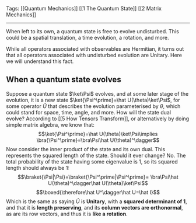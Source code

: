 Tags: [[Quantum Mechanics]] [[1 The Quantum State]] [[2 Matrix Mechanics]] 
___
When left to its own, a quantum state is free to evolve undisturbed. This could be a spatial translation, a time evolution, a rotation, and more. 

While all operators associated with observables are Hermitian, it turns out that all operators associated with undisturbed evolution are Unitary. Here we will understand this fact. 
## When a quantum state evolves
Suppose a quantum state $\ket\Psi$ evolves, and at some later stage of the evolution, it is a new state $\ket{\Psi^\prime}=\hat U(\theta)\ket\Psi$, for some operator $\hat U$ that describes the evolution parameterised by $\theta$, which could stand for space, time, angle, and more. How will the state dual evolve? According to [[5 How Tensors Transform]], or alternatively by doing simple matrix algebra, we know that:
$$\ket{\Psi^\prime}=\hat U(\theta)\ket\Psi\implies
\bra{\Psi^\prime}=\bra\Psi\hat U(\theta)^\dagger$$
Now consider the inner product of the state and its own dual. This represents the squared length of the state. Should it ever change? No. The total probability of the state having some eigenvalue is 1, so its squared length should always be 1:
$$\braket{\Psi|\Psi}=\braket{\Psi^\prime|\Psi^\prime}=
\bra\Psi\hat U(\theta)^\dagger\hat U(\theta)\ket\Psi$$
$$\boxed{\therefore\hat U^\dagger\hat U=\hat I}$$
Which is the same as saying $\hat U$ is **Unitary**, with a **squared determinant of 1**, and that it is **length preserving**, and its **column vectors are orthonormal**, as are its row vectors, and thus it is **like a rotation**. 